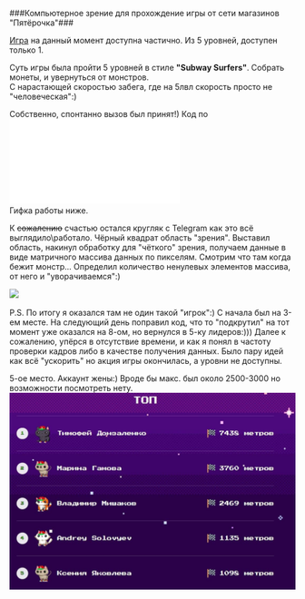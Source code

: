 ###Компьютерное зрение для прохождение игры от сети магазинов "Пятёрочка"###

[Игра](https://racing.5ka.ru) на данный момент доступна частично. Из 5 уровней, доступен только 1.

Суть игры была пройти 5 уровней в стиле **"Subway Surfers"**. Собрать монеты, и
увернуться от монстров.   
С нарастающей скоростью забега, где на 5лвл
скорость просто не "человеческая":)

Собственно, спонтанно вызов был принят!) Код по ![ссылке.](vision.py)  
Гифка работы ниже.  

К ~~сожалению~~ счастью остался кругляк с Telegram как это всё выглядило\работало.
Чёрный квадрат область "зрения". Выставил область, накинул 
обработку для "чёткого" зрения, получаем данные в виде матричного массива данных
по пикселям. Смотрим что там когда бежит монстр... Определил количество ненулевых 
элементов массива, от него и "уворачиваемся":)

![](./files/vision_5ka.gif)  

P.S. По итогу я оказался там не один такой "игрок":) С начала был на 3-ем месте.
На следующий день поправил код, что то "подкрутил" на тот момент уже оказался 
на 8-ом, но вернулся в 5-ку лидеров:))) Далее к сожалению, упёрся в отсутствие 
времени, и как я понял в частоту проверки кадров либо в качестве получения данных.
Было пару идей как всё "ускорить" но акция игры окончилась, а уровни не доступны.

5-ое место. Аккаунт жены:) Вроде бы макс. был около 2500-3000 но возможности
посмотреть нету.
![](./files/photo_5ka.jpg)

